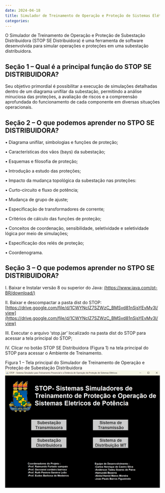 ```yaml
---
date: 2024-04-18
title: Simulador de Treinamento de Operação e Proteção de Sistemas Elétricos - STOP
categories:
---
```


O Simulador de Treinamento de Operação e Proteção de Subestação Distribuidora (STOP SE Distribuidora) é uma ferramenta de software desenvolvida para simular operações e proteções em uma subestação distribuidora. 

## Seção 1 – Qual é  a principal função do STOP SE DISTRIBUIDORA?

Seu objetivo primordial é possibilitar a execução de simulações detalhadas dentro de um diagrama unifilar da subestação, permitindo a análise minuciosa das proteções, a avaliação de riscos e a compreensão aprofundada do funcionamento de cada componente em diversas situações operacionais.

## Seção 2 – O que podemos aprender no STPO SE DISTRIBUIDORA?

•	Diagrama unifilar, simbologias e funções de proteção;

•	Características dos vãos (bays) da subestação;

•	Esquemas e filosofia de proteção;

•	Introdução a estudo das proteções;

•	Impacto da mudança topológica da subestação nas proteções:

•	Curto-circuito e fluxo de potência;

•	Mudança de grupo de ajuste;

•	Especificação de transformadores de corrente;

•	Critérios de cálculo das funções de proteção;

•	Conceitos de coordenação, sensibilidade, seletividade e seletividade lógica por meio de     simulações;

•	Especificação dos relés de proteção;

•	Coordenograma.

## Seção 3 – O que podemos aprender no STPO SE DISTRIBUIDORA?


I. Baixar e Instalar versão 8 ou superior do Java:
[(https://www.java.com/pt-BR/download/)](https://drive.google.com/drive/folders/1lVV72RhdRle1ANS-jaQ1a2MWumB7Khhl?usp=sharing)

II. Baixar e descompactar a pasta dist do STOP:
[https://drive.google.com/file/d/1CWYNcIZ7SZWzC_BMSvd81nSjsYEvMv3l/view](https://drive.google.com/file/d/1CWYNcIZ7SZWzC_BMSvd81nSjsYEvMv3l/view)

III. Executar o arquivo ‘stop.jar’ localizado na pasta dist do STOP para acessar a tela principal do STOP;

IV. Clicar no botão STOP SE Distribuidora (Figura 1) na tela principal do STOP para acessar o Ambiente de Treinamento.

Figura 1 – Tela principal do Simulador de Treinamento de Operação e Proteção de Subestação Distribuidora
![Foto-1](/images/ST.png)